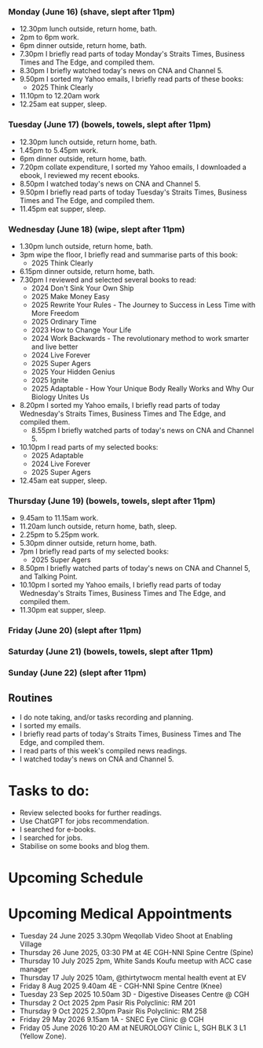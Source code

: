 ### Monday (June 16) (shave, slept after 11pm)
- 12.30pm lunch outside, return home, bath.
- 2pm to 6pm work.
- 6pm dinner outside, return home, bath.
- 7.30pm I briefly read parts of today Monday's Straits Times, Business Times and The Edge, and compiled them.
- 8.30pm I briefly watched today's news on CNA and Channel 5.
- 9.50pm I sorted my Yahoo emails, I briefly read parts of these books:
    - 2025 Think Clearly
- 11.10pm to 12.20am work
- 12.25am eat supper, sleep.

### Tuesday (June 17) (bowels, towels, slept after 11pm)
- 12.30pm lunch outside, return home, bath.
- 1.45pm to 5.45pm work.
- 6pm dinner outside, return home, bath.
- 7.20pm collate expenditure, I sorted my Yahoo emails, I downloaded a ebook, I reviewed my recent ebooks.
- 8.50pm I watched today's news on CNA and Channel 5.
- 9.50pm I briefly read parts of today Tuesday's Straits Times, Business Times and The Edge, and compiled them.
- 11.45pm eat supper, sleep.

### Wednesday (June 18) (wipe, slept after 11pm)
- 1.30pm lunch outside, return home, bath.
- 3pm wipe the floor, I briefly read and summarise parts of this book:
    - 2025 Think Clearly
- 6.15pm dinner outside, return home, bath.
- 7.30pm I reviewed and selected several books to read:
    - 2024 Don't Sink Your Own Ship
    - 2025 Make Money Easy
    - 2025 Rewrite Your Rules - The Journey to Success in Less Time with More Freedom
    - 2025 Ordinary Time
    - 2023 How to Change Your Life
    - 2024 Work Backwards - The revolutionary method to work smarter and live better
    - 2024 Live Forever
    - 2025 Super Agers
    - 2025 Your Hidden Genius
    - 2025 Ignite
    - 2025 Adaptable - How Your Unique Body Really Works and Why Our Biology Unites Us
- 8.20pm I sorted my Yahoo emails, I briefly read parts of today Wednesday's Straits Times, Business Times and The Edge, and compiled them.
    - 8.55pm I briefly watched parts of today's news on CNA and Channel 5.
- 10.10pm I read parts of my selected books:
    - 2025 Adaptable
    - 2024 Live Forever
    - 2025 Super Agers
- 12.45am eat supper, sleep.

### Thursday (June 19) (bowels, towels, slept after 11pm)
- 9.45am to 11.15am work.
- 11.20am lunch outside, return home, bath, sleep.
- 2.25pm to 5.25pm work.
- 5.30pm dinner outside, return home, bath.
- 7pm I briefly read parts of my selected books:
    - 2025 Super Agers
- 8.50pm I briefly watched parts of today's news on CNA and Channel 5, and Talking Point.
- 10.10pm I sorted my Yahoo emails, I briefly read parts of today Wednesday's Straits Times, Business Times and The Edge, and compiled them.
- 11.30pm eat supper, sleep.

### Friday (June 20) (slept after 11pm)


### Saturday (June 21) (bowels, towels, slept after 11pm)


### Sunday (June 22) (slept after 11pm)




## Routines
- I do note taking, and/or tasks recording and planning.
- I sorted my emails.
- I briefly read parts of today's Straits Times, Business Times and The Edge, and compiled them.
- I read parts of this week's compiled news readings.
- I watched today's news on CNA and Channel 5.

# Tasks to do:
- Review selected books for further readings.
- Use ChatGPT for jobs recommendation.
- I searched for e-books.
- I searched for jobs.
- Stabilise on some books and blog them.

# Upcoming Schedule

# Upcoming Medical Appointments
- Tuesday 24 June 2025 3.30pm Weqollab Video Shoot at Enabling Village
- Thursday 26 June 2025, 03:30 PM at 4E CGH-NNI Spine Centre (Spine)
- Thursday 10 July 2025 2pm, White Sands Koufu meetup with ACC case manager
- Thursday 17 July 2025 10am, @thirtytwocm mental health event at EV
- Friday 8 Aug 2025 9.40am 4E - CGH-NNI Spine Centre (Knee)
- Tuesday 23 Sep 2025 10.50am 3D - Digestive Diseases Centre @ CGH
- Thursday 2 Oct 2025 2pm Pasir Ris Polyclinic: RM 201
- Thursday 9 Oct 2025 2.30pm Pasir Ris Polyclinic: RM 258
- Friday 29 May 2026 9.15am 1A - SNEC Eye Clinic @ CGH
- Friday 05 June 2026 10:20 AM at NEUROLOGY Clinic L, SGH BLK 3 L1 (Yellow Zone).
